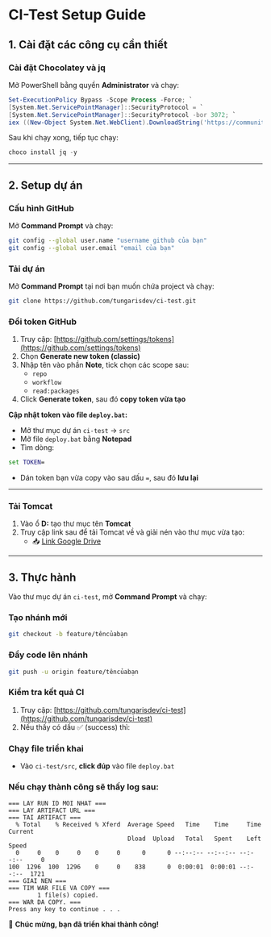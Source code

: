 # CI-Test Setup Guide

## 1. Cài đặt các công cụ cần thiết

### Cài đặt Chocolatey và jq

Mở PowerShell bằng quyền **Administrator** và chạy:

```powershell
Set-ExecutionPolicy Bypass -Scope Process -Force; `
[System.Net.ServicePointManager]::SecurityProtocol = `
[System.Net.ServicePointManager]::SecurityProtocol -bor 3072; `
iex ((New-Object System.Net.WebClient).DownloadString('https://community.chocolatey.org/install.ps1'))
```

Sau khi chạy xong, tiếp tục chạy:

```powershell
choco install jq -y
```

---

## 2. Setup dự án

### Cấu hình GitHub

Mở **Command Prompt** và chạy:

```bash
git config --global user.name "username github của bạn"
git config --global user.email "email của bạn"
```

### Tải dự án

Mở **Command Prompt** tại nơi bạn muốn chứa project và chạy:

```bash
git clone https://github.com/tungarisdev/ci-test.git
```

### Đổi token GitHub

1. Truy cập: [https://github.com/settings/tokens](https://github.com/settings/tokens)
2. Chọn **Generate new token (classic)**
3. Nhập tên vào phần **Note**, tick chọn các scope sau:
   - `repo`
   - `workflow`
   - `read:packages`
4. Click **Generate token**, sau đó **copy token vừa tạo**

**Cập nhật token vào file `deploy.bat`:**

- Mở thư mục dự án `ci-test` → `src`
- Mở file `deploy.bat` bằng **Notepad**
- Tìm dòng:

```bat
set TOKEN=
```

- Dán token bạn vừa copy vào sau dấu `=`, sau đó **lưu lại**

---

### Tải Tomcat

1. Vào ổ **D:** tạo thư mục tên **Tomcat**
2. Truy cập link sau để tải Tomcat về và giải nén vào thư mục vừa tạo:
   - 📥 [Link Google Drive](https://drive.google.com/file/d/1-Q777RlqPbJt3_TFWo41yHtLxBAtudws/view)

---

## 3. Thực hành

Vào thư mục dự án `ci-test`, mở **Command Prompt** và chạy:

### Tạo nhánh mới

```bash
git checkout -b feature/têncủabạn
```

### Đẩy code lên nhánh

```bash
git push -u origin feature/têncủabạn
```

### Kiểm tra kết quả CI

1. Truy cập: [https://github.com/tungarisdev/ci-test](https://github.com/tungarisdev/ci-test)
2. Nếu thấy có dấu ✅ (success) thì:

### Chạy file triển khai

- Vào `ci-test/src`, **click đúp** vào file `deploy.bat`

### Nếu chạy thành công sẽ thấy log sau:

```text
=== LAY RUN ID MOI NHAT ===
=== LAY ARTIFACT URL ===
=== TAI ARTIFACT ===
  % Total    % Received % Xferd  Average Speed   Time    Time     Time  Current
                                 Dload  Upload   Total   Spent    Left  Speed
  0     0    0     0    0     0      0      0 --:--:-- --:--:-- --:--:--     0
100  1296  100  1296    0     0    838      0  0:00:01  0:00:01 --:--:--  1721
=== GIAI NEN ===
=== TIM WAR FILE VA COPY ===
        1 file(s) copied.
=== WAR DA COPY. ===
Press any key to continue . . .
```

🎉 **Chúc mừng, bạn đã triển khai thành công!**
